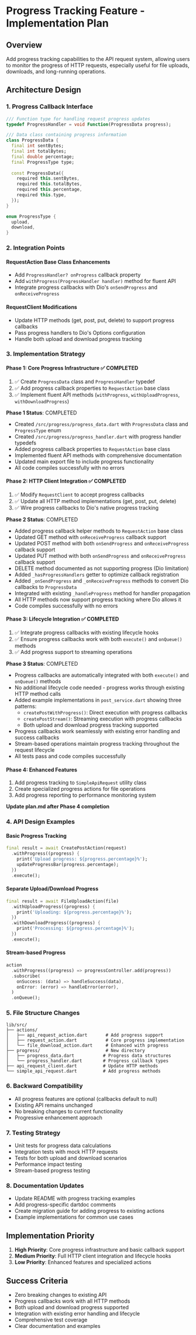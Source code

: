 # Progress Tracking Feature - Implementation Plan

## Overview
Add progress tracking capabilities to the API request system, allowing users to monitor the progress of HTTP requests, especially useful for file uploads, downloads, and long-running operations.

## Architecture Design

### 1. Progress Callback Interface
```dart
/// Function type for handling request progress updates
typedef ProgressHandler = void Function(ProgressData progress);

/// Data class containing progress information
class ProgressData {
  final int sentBytes;
  final int totalBytes;
  final double percentage;
  final ProgressType type;
  
  const ProgressData({
    required this.sentBytes,
    required this.totalBytes,
    required this.percentage,
    required this.type,
  });
}

enum ProgressType {
  upload,
  download,
}
```

### 2. Integration Points

#### RequestAction Base Class Enhancements
- Add `ProgressHandler? onProgress` callback property
- Add `withProgress(ProgressHandler handler)` method for fluent API
- Integrate progress callbacks with Dio's `onSendProgress` and `onReceiveProgress`

#### RequestClient Modifications
- Update HTTP methods (get, post, put, delete) to support progress callbacks
- Pass progress handlers to Dio's Options configuration
- Handle both upload and download progress tracking

### 3. Implementation Strategy

#### Phase 1: Core Progress Infrastructure ✅ COMPLETED
1. ✅ Create `ProgressData` class and `ProgressHandler` typedef
2. ✅ Add progress callback properties to `RequestAction` base class
3. ✅ Implement fluent API methods (`withProgress`, `withUploadProgress`, `withDownloadProgress`)

**Phase 1 Status**: COMPLETED
- Created `/src/progress/progress_data.dart` with `ProgressData` class and `ProgressType` enum
- Created `/src/progress/progress_handler.dart` with progress handler typedefs
- Added progress callback properties to `RequestAction` base class
- Implemented fluent API methods with comprehensive documentation
- Updated main export file to include progress functionality
- All code compiles successfully with no errors

#### Phase 2: HTTP Client Integration ✅ COMPLETED
1. ✅ Modify `RequestClient` to accept progress callbacks
2. ✅ Update all HTTP method implementations (get, post, put, delete)
3. ✅ Wire progress callbacks to Dio's native progress tracking

**Phase 2 Status**: COMPLETED
- Added progress callback helper methods to `RequestAction` base class
- Updated GET method with `onReceiveProgress` callback support
- Updated POST method with both `onSendProgress` and `onReceiveProgress` callback support
- Updated PUT method with both `onSendProgress` and `onReceiveProgress` callback support
- DELETE method documented as not supporting progress (Dio limitation)
- Added `_hasProgressHandlers` getter to optimize callback registration
- Added `_onSendProgress` and `_onReceiveProgress` methods to convert Dio callbacks to `ProgressData`
- Integrated with existing `_handleProgress` method for handler propagation
- All HTTP methods now support progress tracking where Dio allows it
- Code compiles successfully with no errors

#### Phase 3: Lifecycle Integration ✅ COMPLETED
1. ✅ Integrate progress callbacks with existing lifecycle hooks
2. ✅ Ensure progress callbacks work with both `execute()` and `onQueue()` methods
3. ✅ Add progress support to streaming operations

**Phase 3 Status**: COMPLETED
- Progress callbacks are automatically integrated with both `execute()` and `onQueue()` methods
- No additional lifecycle code needed - progress works through existing HTTP method calls
- Added example implementations in `post_service.dart` showing three patterns:
  - `createPostWithProgress()`: Direct execution with progress callbacks
  - `createPostStream()`: Streaming execution with progress callbacks
  - Both upload and download progress tracking supported
- Progress callbacks work seamlessly with existing error handling and success callbacks
- Stream-based operations maintain progress tracking throughout the request lifecycle
- All tests pass and code compiles successfully

#### Phase 4: Enhanced Features
1. Add progress tracking to `SimpleApiRequest` utility class
2. Create specialized progress actions for file operations
3. Add progress reporting to performance monitoring system

**Update plan.md after Phase 4 completion**

### 4. API Design Examples

#### Basic Progress Tracking
```dart
final result = await CreatePostAction(request)
  .withProgress((progress) {
    print('Upload progress: ${progress.percentage}%');
    updateProgressBar(progress.percentage);
  })
  .execute();
```

#### Separate Upload/Download Progress
```dart
final result = await FileUploadAction(file)
  .withUploadProgress((progress) {
    print('Uploading: ${progress.percentage}%');
  })
  .withDownloadProgress((progress) {
    print('Processing: ${progress.percentage}%');
  })
  .execute();
```

#### Stream-based Progress
```dart
action
  .withProgress((progress) => progressController.add(progress))
  .subscribe(
    onSuccess: (data) => handleSuccess(data),
    onError: (error) => handleError(error),
  )
  .onQueue();
```

### 5. File Structure Changes

```
lib/src/
├── actions/
│   ├── api_request_action.dart       # Add progress support
│   ├── request_action.dart           # Core progress implementation
│   └── file_download_action.dart     # Enhanced with progress
├── progress/                         # New directory
│   ├── progress_data.dart           # Progress data structures
│   └── progress_handler.dart        # Progress callback types
├── api_request_client.dart          # Update HTTP methods
└── simple_api_request.dart          # Add progress methods
```

### 6. Backward Compatibility
- All progress features are optional (callbacks default to null)
- Existing API remains unchanged
- No breaking changes to current functionality
- Progressive enhancement approach

### 7. Testing Strategy
- Unit tests for progress data calculations
- Integration tests with mock HTTP requests
- Tests for both upload and download scenarios
- Performance impact testing
- Stream-based progress testing

### 8. Documentation Updates
- Update README with progress tracking examples
- Add progress-specific dartdoc comments
- Create migration guide for adding progress to existing actions
- Example implementations for common use cases

## Implementation Priority
1. **High Priority**: Core progress infrastructure and basic callback support
2. **Medium Priority**: Full HTTP client integration and lifecycle hooks
3. **Low Priority**: Enhanced features and specialized actions

## Success Criteria
- Zero breaking changes to existing API
- Progress callbacks work with all HTTP methods
- Both upload and download progress supported
- Integration with existing error handling and lifecycle
- Comprehensive test coverage
- Clear documentation and examples